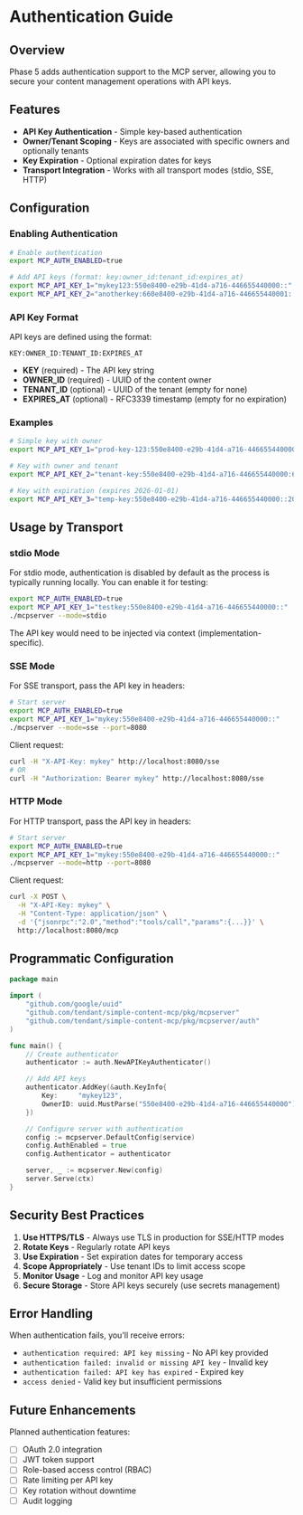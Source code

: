 # Authentication Guide

## Overview

Phase 5 adds authentication support to the MCP server, allowing you to secure your content management operations with API keys.

## Features

- **API Key Authentication** - Simple key-based authentication
- **Owner/Tenant Scoping** - Keys are associated with specific owners and optionally tenants
- **Key Expiration** - Optional expiration dates for keys
- **Transport Integration** - Works with all transport modes (stdio, SSE, HTTP)

## Configuration

### Enabling Authentication

```bash
# Enable authentication
export MCP_AUTH_ENABLED=true

# Add API keys (format: key:owner_id:tenant_id:expires_at)
export MCP_API_KEY_1="mykey123:550e8400-e29b-41d4-a716-446655440000::"
export MCP_API_KEY_2="anotherkey:660e8400-e29b-41d4-a716-446655440001::"
```

### API Key Format

API keys are defined using the format:
```
KEY:OWNER_ID:TENANT_ID:EXPIRES_AT
```

- **KEY** (required) - The API key string
- **OWNER_ID** (required) - UUID of the content owner
- **TENANT_ID** (optional) - UUID of the tenant (empty for none)
- **EXPIRES_AT** (optional) - RFC3339 timestamp (empty for no expiration)

### Examples

```bash
# Simple key with owner
export MCP_API_KEY_1="prod-key-123:550e8400-e29b-41d4-a716-446655440000::"

# Key with owner and tenant
export MCP_API_KEY_2="tenant-key:550e8400-e29b-41d4-a716-446655440000:660e8400-e29b-41d4-a716-446655440001:"

# Key with expiration (expires 2026-01-01)
export MCP_API_KEY_3="temp-key:550e8400-e29b-41d4-a716-446655440000::2026-01-01T00:00:00Z"
```

## Usage by Transport

### stdio Mode

For stdio mode, authentication is disabled by default as the process is typically running locally. You can enable it for testing:

```bash
export MCP_AUTH_ENABLED=true
export MCP_API_KEY_1="testkey:550e8400-e29b-41d4-a716-446655440000::"
./mcpserver --mode=stdio
```

The API key would need to be injected via context (implementation-specific).

### SSE Mode

For SSE transport, pass the API key in headers:

```bash
# Start server
export MCP_AUTH_ENABLED=true
export MCP_API_KEY_1="mykey:550e8400-e29b-41d4-a716-446655440000::"
./mcpserver --mode=sse --port=8080
```

Client request:
```bash
curl -H "X-API-Key: mykey" http://localhost:8080/sse
# OR
curl -H "Authorization: Bearer mykey" http://localhost:8080/sse
```

### HTTP Mode

For HTTP transport, pass the API key in headers:

```bash
# Start server
export MCP_AUTH_ENABLED=true
export MCP_API_KEY_1="mykey:550e8400-e29b-41d4-a716-446655440000::"
./mcpserver --mode=http --port=8080
```

Client request:
```bash
curl -X POST \
  -H "X-API-Key: mykey" \
  -H "Content-Type: application/json" \
  -d '{"jsonrpc":"2.0","method":"tools/call","params":{...}}' \
  http://localhost:8080/mcp
```

## Programmatic Configuration

```go
package main

import (
    "github.com/google/uuid"
    "github.com/tendant/simple-content-mcp/pkg/mcpserver"
    "github.com/tendant/simple-content-mcp/pkg/mcpserver/auth"
)

func main() {
    // Create authenticator
    authenticator := auth.NewAPIKeyAuthenticator()

    // Add API keys
    authenticator.AddKey(&auth.KeyInfo{
        Key:     "mykey123",
        OwnerID: uuid.MustParse("550e8400-e29b-41d4-a716-446655440000"),
    })

    // Configure server with authentication
    config := mcpserver.DefaultConfig(service)
    config.AuthEnabled = true
    config.Authenticator = authenticator

    server, _ := mcpserver.New(config)
    server.Serve(ctx)
}
```

## Security Best Practices

1. **Use HTTPS/TLS** - Always use TLS in production for SSE/HTTP modes
2. **Rotate Keys** - Regularly rotate API keys
3. **Use Expiration** - Set expiration dates for temporary access
4. **Scope Appropriately** - Use tenant IDs to limit access scope
5. **Monitor Usage** - Log and monitor API key usage
6. **Secure Storage** - Store API keys securely (use secrets management)

## Error Handling

When authentication fails, you'll receive errors:

- `authentication required: API key missing` - No API key provided
- `authentication failed: invalid or missing API key` - Invalid key
- `authentication failed: API key has expired` - Expired key
- `access denied` - Valid key but insufficient permissions

## Future Enhancements

Planned authentication features:

- [ ] OAuth 2.0 integration
- [ ] JWT token support
- [ ] Role-based access control (RBAC)
- [ ] Rate limiting per API key
- [ ] Key rotation without downtime
- [ ] Audit logging
